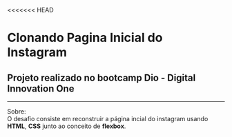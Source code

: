 <<<<<<< HEAD
# Clonando Pagina Inicial do Instagram #
## Projeto realizado no bootcamp Dio - Digital Innovation One ##
---
Sobre: <br>
O desafio consiste em reconstruir a página incial do instagram usando **HTML**, **CSS** junto ao conceito de **flexbox**.



